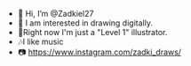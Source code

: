 - 👋 Hi, I’m @Zadkiel27
- 👀 I am interested in drawing digitally.
- 🍂Right now I'm just a "Level 1" illustrator.
- 🎶I like music
- 📷 https://www.instagram.com/zadki_draws/

